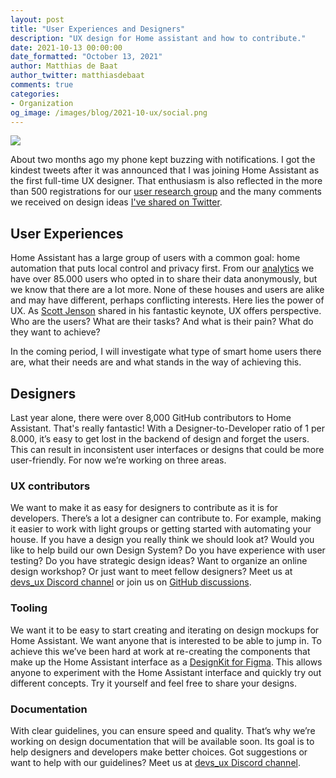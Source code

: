 ```yaml
---
layout: post
title: "User Experiences and Designers"
description: "UX design for Home assistant and how to contribute."
date: 2021-10-13 00:00:00
date_formatted: "October 13, 2021"
author: Matthias de Baat
author_twitter: matthiasdebaat
comments: true
categories:
- Organization
og_image: /images/blog/2021-10-ux/social.png
---
```


<img src='/images/blog/2021-10-ux/social.png' style='border: 0;box-shadow: none;'>

About two months ago my phone kept buzzing with notifications. I got the kindest tweets after it was announced that I was joining Home Assistant as the first full-time UX designer. That enthusiasm is also reflected in the more than 500 registrations for our [user research group](https://forms.gle/5NSabxHJ3qkp7Vke9) and the many comments we received on design ideas [I've shared on Twitter](https://twitter.com/matthiasdebaat).

## User Experiences
Home Assistant has a large group of users with a common goal: home automation that puts local control and privacy first. From our [analytics](https://analytics.home-assistant.io) we have over 85.000 users who opted in to share their data anonymously, but we know that there are a lot more. None of these houses and users are alike and may have different, perhaps conflicting interests. Here lies the power of UX. As [Scott Jenson](https://youtu.be/Mjup7Mrj7uU) shared in his fantastic keynote, UX offers perspective. Who are the users? What are their tasks? And what is their pain? What do they want to achieve?

In the coming period, I will investigate what type of smart home users there are, what their needs are and what stands in the way of achieving this.

## Designers
Last year alone, there were over 8,000 GitHub contributors to Home Assistant. That's really fantastic! With a Designer-to-Developer ratio of 1 per 8.000, it’s easy to get lost in the backend of design and forget the users. This can result in inconsistent user interfaces or designs that could be more user-friendly. For now we’re working on three areas.

### UX contributors
We want to make it as easy for designers to contribute as it is for developers. There’s a lot a designer can contribute to. For example, making it easier to work with light groups or getting started with automating your house. If you have a design you really think we should look at? Would you like to help build our own Design System? Do you have experience with user testing? Do you have strategic design ideas? Want to organize an online design workshop? Or just want to meet fellow designers? Meet us at [devs_ux Discord channel](https://discord.gg/BPBc8rZ9) or join us on [GitHub discussions](https://github.com/home-assistant/frontend/discussions/10147).

### Tooling
We want it to be easy to start creating and iterating on design mockups for Home Assistant. We want anyone that is interested to be able to jump in. To achieve this we’ve been hard at work at re-creating the components that make up the Home Assistant interface as a [DesignKit for Figma](https://www.figma.com/community/file/967153512097289521/Home-Assistant-DesignKit). This allows anyone to experiment with the Home Assistant interface and quickly try out different concepts. Try it yourself and feel free to share your designs.

### Documentation
With clear guidelines, you can ensure speed and quality. That’s why we’re working on design documentation that will be available soon. Its goal is to help designers and developers make better choices. Got suggestions or want to help with our guidelines? Meet us at [devs_ux Discord channel](https://discord.gg/BPBc8rZ9).